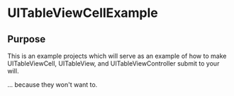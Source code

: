 # UITableViewCellExample

## Purpose

This is an example projects which will serve as an example of how to make UITableViewCell, UITableView, and UITableViewController submit to your will.

... because they won't want to.
